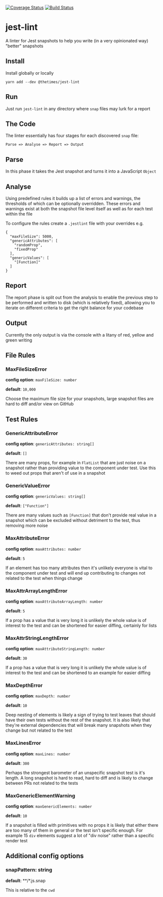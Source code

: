 [![Coverage Status](https://coveralls.io/repos/github/newsuk/jest-lint/badge.svg?branch=master)](https://coveralls.io/github/newsuk/jest-lint?branch=master)
[![Build Status](https://travis-ci.org/newsuk/jest-lint.svg?branch=master)](https://travis-ci.org/newsuk/jest-lint)

# jest-lint

A linter for Jest snapshots to help you write (in a very opinionated way) "better"
snapshots

## Install

Install globally or locally

```
yarn add --dev @thetimes/jest-lint 
```

## Run

Just run `jest-lint` in any directory where `snap` files may lurk for a report

## The Code

The linter essentially has four stages for each discovered `snap` file:

```
Parse => Analyse => Report => Output
```

## Parse

In this phase it takes the Jest snapshot and turns it into a JavaScript `Object`

## Analyse

Using predefined rules it builds up a list of errors and warnings, the thresholds
of which can be optionally overridden. These errors and warnings exist at both
the snapshot file level itself as well as for each test within the file

To configure the rules create a `.jestlint` file with your overrides e.g.

```
{
  "maxFileSize": 5000,
  "genericAttributes": [
    "randomProp",
    "fixedProp"
  ],
  "genericValues": [
    "[Function]"
  ]
}
```

## Report

The report phase is split out from the analysis to enable the previous step to be
performed and written to disk (which is relatively fixed), allowing you to iterate on
different criteria to get the right balance for your codebase

## Output

Currently the only output is via the console with a litany of red, yellow and
green writing

## File Rules

### MaxFileSizeError

**config option**: `maxFileSize: number`

**default**: `10,000`

Choose the maximum file size for your snapshots, large snapshot files are hard
to diff and/or view on GitHub

## Test Rules

### GenericAttributeError

**config option**: `genericAttributes: string[]`

**default**: `[]`

There are many props, for example in `FlatList` that are just noise on a snapshot
rather than providing value to the component under test. Use this to weed out
props that aren't of use in a snapshot

### GenericValueError

**config option**: `genericValues: string[]`

**default**: `["Function"]`

There are many values such as `[Function]` that don't provide real value in a
snapshot which can be excluded without detriment to the test, thus removing
more noise

### MaxAttributeError

**config option**: `maxAttributes: number`

**default**: `5`

If an element has too many attributes then it's unlikely everyone is vital
to the component under test and will end up contributing to changes not related
to the test when things change

### MaxAttrArrayLengthError

**config option**: `maxAttributeArrayLength: number`

**default**: `5`

If a prop has a value that is very long it is unlikely the whole value is of
interest to the test and can be shortened for easier diffing, certainly for lists

### MaxAttrStringLengthError

**config option**: `maxAttributeStringLength: number`

**default**: `30`

If a prop has a value that is very long it is unlikely the whole value is of
interest to the test and can be shortened to an example for easier diffing

### MaxDepthError

**config option**: `maxDepth: number`

**default**: `10`

Deep nesting of elements is likely a sign of trying to test leaves that should
have their own tests without the rest of the snapshot. It is also likely that
they're external dependencies that will break many snapshots when they change
but not related to the test

### MaxLinesError

**config option**: `maxLines: number`

**default**: `300`

Perhaps the strongest barometer of an unspecific snapshot test is it's length.
A long snapshot is hard to read, hard to diff and is likely to change between
PRs not related to the tests

### MaxGenericElementWarning

**config option**: `maxGenericElements: number`

**default**: `10`

If a snapshot is filled with primitives with no props it is likely that either
there are too many of them in general or the test isn't specific enough. For
example 15 `div` elements suggest a lot of "div noise" rather than a specific
render test

## Additional config options

### snapPattern: string

**default**: \*\*/\*.js.snap

This is relative to the `cwd`
